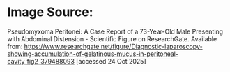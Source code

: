 # Image Source:

Pseudomyxoma Peritonei: A Case Report of a 73-Year-Old Male Presenting with Abdominal Distension - Scientific Figure on ResearchGate. Available from: https://www.researchgate.net/figure/Diagnostic-laparoscopy-showing-accumulation-of-gelatinous-mucus-in-peritoneal-cavity_fig2_379488093 [accessed 24 Oct 2025]